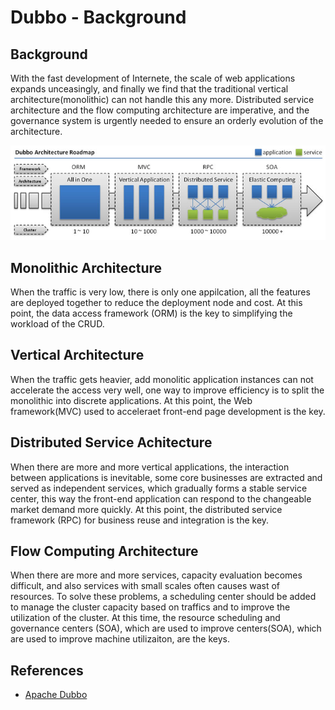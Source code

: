 # Dubbo - Background 

## Background 
With the fast development of Internete, the scale of web applications expands unceasingly, and finally we find that the traditional vertical architecture(monolithic) can not handle this any more. Distributed service architecture and the flow computing architecture are imperative, and the governance system is urgently needed to ensure an orderly evolution of the architecture. 

![dubbo road map](./dubbo-architecture-roadmap.jpg)

## Monolithic Architecture 
When the traffic is very low, there is only one appilcation, all the features are deployed together to reduce the deployment node and cost. At this point, the data access framework (ORM) is the key to simplifying the workload of the CRUD. 


## Vertical Architecture 
When the traffic gets heavier, add monolitic application instances can not accelerate the access very well, one way to improve efficiency is to split the monolithic into discrete applications. At this point, the Web framework(MVC) used to acceleraet front-end page development is the key. 

## Distributed Service Achitecture 
When there are more and more vertical applications, the interaction between applications is inevitable, some core businesses are extracted and served as independent services, which gradually forms a stable service center, this way the front-end application can respond to the changeable market demand more quickly. At this point, the distributed service framework (RPC) for business reuse and integration is the key.


## Flow Computing Architecture 
When there are more and more services, capacity evaluation becomes difficult, and also services with small scales often causes wast of resources. To solve these problems, a scheduling center should be added to manage the cluster capacity based on traffics and to improve the utilization of the cluster. At this time, the resource scheduling and governance centers (SOA), which are used to improve centers(SOA), which are used to improve machine utilizaiton, are the keys. 

## References
- [Apache Dubbo](https://dubbo.apache.org/docs/v2.7/user/preface/background/)